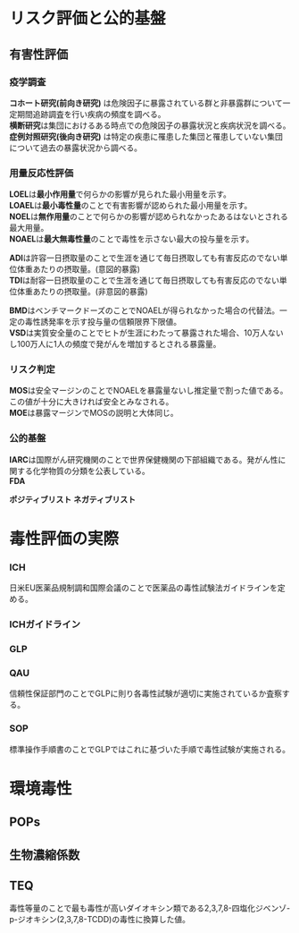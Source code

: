 # リスク評価と公的基盤
## 有害性評価
### 疫学調査
**コホート研究(前向き研究)** は危険因子に暴露されている群と非暴露群について一定期間追跡調査を行い疾病の頻度を調べる。  
**横断研究**は集団におけるある時点での危険因子の暴露状況と疾病状況を調べる。  
**症例対照研究(後向き研究)** は特定の疾患に罹患した集団と罹患していない集団について過去の暴露状況から調べる。

### 用量反応性評価
**LOEL**は**最小作用量**で何らかの影響が見られた最小用量を示す。    
**LOAEL**は**最小毒性量**のことで有害影響が認められた最小用量を示す。    
**NOEL**は**無作用量**のことで何らかの影響が認められなかったあるはないとされる最大用量。   
**NOAEL**は**最大無毒性量**のことで毒性を示さない最大の投与量を示す。   

**ADI**は許容一日摂取量のことで生涯を通じて毎日摂取しても有害反応のでない単位体重あたりの摂取量。(意図的暴露)   
**TDI**は耐容一日摂取量のことで生涯を通じて毎日摂取しても有害反応のでない単位体重あたりの摂取量。(非意図的暴露)   

**BMD**はベンチマークドーズのことでNOAELが得られなかった場合の代替法。一定の毒性誘発率を示す投与量の信頼限界下限値。   
**VSD**は実質安全量のことでヒトが生涯にわたって暴露された場合、10万人ないし100万人に1人の頻度で発がんを増加するとされる暴露量。

### リスク判定
**MOS**は安全マージンのことでNOAELを暴露量ないし推定量で割った値である。この値が十分に大きければ安全とみなされる。   
**MOE**は暴露マージンでMOSの説明と大体同じ。   

### 公的基盤
**IARC**は国際がん研究機関のことで世界保健機関の下部組織である。発がん性に関する化学物質の分類を公表している。   
**FDA**

**ポジティブリスト**
**ネガティブリスト**

# 毒性評価の実際
### ICH
日米EU医薬品規制調和国際会議のことで医薬品の毒性試験法ガイドラインを定める。

### ICHガイドライン

### GLP

### QAU
信頼性保証部門のことでGLPに則り各毒性試験が適切に実施されているか査察する。

### SOP
標準操作手順書のことでGLPではこれに基づいた手順で毒性試験が実施される。

# 環境毒性
## POPs

## 生物濃縮係数

## TEQ
毒性等量のことで最も毒性が高いダイオキシン類である2,3,7,8-四塩化ジベンゾ-p-ジオキシン(2,3,7,8-TCDD)の毒性に換算した値。
